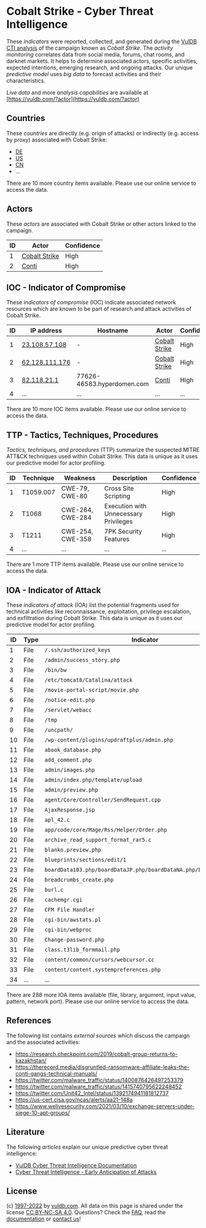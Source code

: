 # Cobalt Strike - Cyber Threat Intelligence

These _indicators_ were reported, collected, and generated during the [VulDB CTI analysis](https://vuldb.com/?kb.cti) of the campaign known as _Cobalt Strike_. The _activity monitoring_ correlates data from social media, forums, chat rooms, and darknet markets. It helps to determine associated actors, specific activities, expected intentions, emerging research, and ongoing attacks. Our unique _predictive model_ uses _big data_ to forecast activities and their characteristics.

_Live data_ and more _analysis capabilities_ are available at [https://vuldb.com/?actor](https://vuldb.com/?actor)

## Countries

These _countries_ are directly (e.g. origin of attacks) or indirectly (e.g. access by proxy) associated with Cobalt Strike:

* [DE](https://vuldb.com/?country.de)
* [US](https://vuldb.com/?country.us)
* [CN](https://vuldb.com/?country.cn)
* ...

There are 10 more country items available. Please use our online service to access the data.

## Actors

These _actors_ are associated with Cobalt Strike or other actors linked to the campaign.

ID | Actor | Confidence
-- | ----- | ----------
1 | [Cobalt Strike](https://vuldb.com/?actor.cobalt_strike) | High
2 | [Conti](https://vuldb.com/?actor.conti) | High

## IOC - Indicator of Compromise

These _indicators of compromise_ (IOC) indicate associated network resources which are known to be part of research and attack activities of Cobalt Strike.

ID | IP address | Hostname | Actor | Confidence
-- | ---------- | -------- | ----- | ----------
1 | [23.108.57.108](https://vuldb.com/?ip.23.108.57.108) | - | [Cobalt Strike](https://vuldb.com/?actor.cobalt_strike) | High
2 | [62.128.111.176](https://vuldb.com/?ip.62.128.111.176) | - | [Cobalt Strike](https://vuldb.com/?actor.cobalt_strike) | High
3 | [82.118.21.1](https://vuldb.com/?ip.82.118.21.1) | 77626-46583.hyperdomen.com | [Conti](https://vuldb.com/?actor.conti) | High
4 | ... | ... | ... | ...

There are 10 more IOC items available. Please use our online service to access the data.

## TTP - Tactics, Techniques, Procedures

_Tactics, techniques, and procedures_ (TTP) summarize the suspected MITRE ATT&CK techniques used within Cobalt Strike. This data is unique as it uses our predictive model for actor profiling.

ID | Technique | Weakness | Description | Confidence
-- | --------- | -------- | ----------- | ----------
1 | T1059.007 | CWE-79, CWE-80 | Cross Site Scripting | High
2 | T1068 | CWE-264, CWE-284 | Execution with Unnecessary Privileges | High
3 | T1211 | CWE-254, CWE-358 | 7PK Security Features | High
4 | ... | ... | ... | ...

There are 1 more TTP items available. Please use our online service to access the data.

## IOA - Indicator of Attack

These _indicators of attack_ (IOA) list the potential fragments used for technical activities like reconnaissance, exploitation, privilege escalation, and exfiltration during Cobalt Strike. This data is unique as it uses our predictive model for actor profiling.

ID | Type | Indicator | Confidence
-- | ---- | --------- | ----------
1 | File | `/.ssh/authorized_keys` | High
2 | File | `/admin/success_story.php` | High
3 | File | `/bin/bw` | Low
4 | File | `/etc/tomcat8/Catalina/attack` | High
5 | File | `/movie-portal-script/movie.php` | High
6 | File | `/notice-edit.php` | High
7 | File | `/servlet/webacc` | High
8 | File | `/tmp` | Low
9 | File | `/uncpath/` | Medium
10 | File | `/wp-content/plugins/updraftplus/admin.php` | High
11 | File | `abook_database.php` | High
12 | File | `add_comment.php` | High
13 | File | `admin/images.php` | High
14 | File | `admin/index.php/template/upload` | High
15 | File | `admin/preview.php` | High
16 | File | `agent/Core/Controller/SendRequest.cpp` | High
17 | File | `AjaxResponse.jsp` | High
18 | File | `apl_42.c` | Medium
19 | File | `app/code/core/Mage/Rss/Helper/Order.php` | High
20 | File | `archive_read_support_format_rar5.c` | High
21 | File | `blanko.preview.php` | High
22 | File | `blueprints/sections/edit/1` | High
23 | File | `boardData103.php/boardDataJP.php/boardDataNA.php/boardDataWW.php` | High
24 | File | `breadcrumbs_create.php` | High
25 | File | `burl.c` | Low
26 | File | `cachemgr.cgi` | Medium
27 | File | `CFM File Handler` | High
28 | File | `cgi-bin/awstats.pl` | High
29 | File | `cgi-bin/webproc` | High
30 | File | `Change-password.php` | High
31 | File | `class.t3lib_formmail.php` | High
32 | File | `content/common/cursors/webcursor.cc` | High
33 | File | `content/content.systempreferences.php` | High
34 | ... | ... | ...

There are 288 more IOA items available (file, library, argument, input value, pattern, network port). Please use our online service to access the data.

## References

The following list contains _external sources_ which discuss the campaign and the associated activities:

* https://research.checkpoint.com/2019/cobalt-group-returns-to-kazakhstan/
* https://therecord.media/disgruntled-ransomware-affiliate-leaks-the-conti-gangs-technical-manuals/
* https://twitter.com/malware_traffic/status/1400876426497253379
* https://twitter.com/malware_traffic/status/1415740795622248452
* https://twitter.com/Unit42_Intel/status/1392174941181812737
* https://us-cert.cisa.gov/ncas/alerts/aa21-148a
* https://www.welivesecurity.com/2021/03/10/exchange-servers-under-siege-10-apt-groups/

## Literature

The following _articles_ explain our unique predictive cyber threat intelligence:

* [VulDB Cyber Threat Intelligence Documentation](https://vuldb.com/?kb.cti)
* [Cyber Threat Intelligence - Early Anticipation of Attacks](https://www.scip.ch/en/?labs.20201022)

## License

(c) [1997-2022](https://vuldb.com/?kb.changelog) by [vuldb.com](https://vuldb.com/?kb.about). All data on this page is shared under the license [CC BY-NC-SA 4.0](https://creativecommons.org/licenses/by-nc-sa/4.0/). Questions? Check the [FAQ](https://vuldb.com/?kb.faq), read the [documentation](https://vuldb.com/?kb) or [contact us](https://vuldb.com/?contact)!
